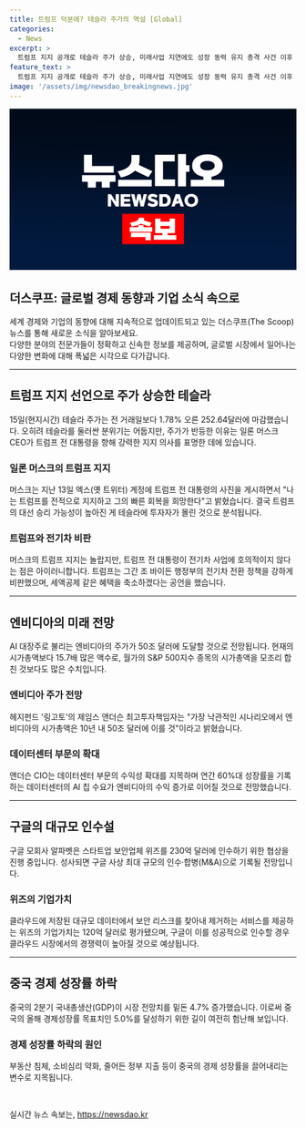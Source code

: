 ```yaml
---
title: 트럼프 덕분에? 테슬라 주가의 역설 [Global]
categories:
  - News
excerpt: >
  트럼프 지지 공개로 테슬라 주가 상승, 미래사업 지연에도 성장 동력 유지 총격 사건 이후 트럼프 지지 표명으로 머스크의 영향력 대두. 트럼프의 당선 가능성이 높아진다면 전기차 시장 충격 우려. 엔비디아는 AI 선두 지키며 10년 후 50조 달러 시가총액 전망. 구글의 가능성 있는 30조원 넘는 빅딜, 클라우드 시장 경쟁력 증대가 기대된다. 중국의 경제성장률이 전망치 밑돌아, 내수 약조 등으로 미래 불투명.  트럼프 지지로 테슬라 주가 상승, 테슬라의 미래사업 공개 연기에도 성장동력 유지 
feature_text: >
  트럼프 지지 공개로 테슬라 주가 상승, 미래사업 지연에도 성장 동력 유지 총격 사건 이후 트럼프 지지 표명으로 머스크의 영향력 대두. 트럼프의 당선 가능성이 높아진다면 전기차 시장 충격 우려. 엔비디아는 AI 선두 지키며 10년 후 50조 달러 시가총액 전망. 구글의 가능성 있는 30조원 넘는 빅딜, 클라우드 시장 경쟁력 증대가 기대된다. 중국의 경제성장률이 전망치 밑돌아, 내수 약조 등으로 미래 불투명.  트럼프 지지로 테슬라 주가 상승, 테슬라의 미래사업 공개 연기에도 성장동력 유지 
image: '/assets/img/newsdao_breakingnews.jpg'
---
```


<p><img src="/assets/img/newsdao_breakingnews.jpg" alt="implanttips 속보" /></p>

<h2 data-ke-size="size26">더스쿠프: 글로벌 경제 동향과 기업 소식 속으로</h2>

<p data-ke-size="size16">
  세계 경제와 기업의 동향에 대해 지속적으로 업데이트되고 있는 더스쿠프(The Scoop) 뉴스를 통해 새로운 소식을 알아보세요. <br>
  다양한 분야의 전문가들이 정확하고 신속한 정보를 제공하며, 글로벌 시장에서 일어나는 다양한 변화에 대해 폭넓은 시각으로 다가갑니다.
</p>

<hr>

<h2 data-ke-size="size26">트럼프 지지 선언으로 주가 상승한 테슬라</h2>

<p data-ke-size="size16">
  15일(현지시간) 테슬라 주가는 전 거래일보다 1.78% 오른 252.64달러에 마감했습니다. 오히려 테슬라를 둘러싼 분위기는 어둡지만, 주가가 반등한 이유는 일론 머스크 CEO가 트럼프 전 대통령을 향해 강력한 지지 의사를 표명한 데에 있습니다.
</p>

<h3>일론 머스크의 트럼프 지지</h3>

<p data-ke-size="size16">
  머스크는 지난 13일 엑스(옛 트위터) 계정에 트럼프 전 대통령의 사진을 게시하면서 "나는 트럼프를 전적으로 지지하고 그의 빠른 회복을 희망한다"고 밝혔습니다.
  결국 트럼프의 대선 승리 가능성이 높아진 게 테슬라에 투자자가 몰린 것으로 분석됩니다.
</p>

<h3>트럼프와 전기차 비판</h3>

<p data-ke-size="size16">
  머스크의 트럼프 지지는 놀랍지만, 트럼프 전 대통령이 전기차 사업에 호의적이지 않다는 점은 아이러니합니다. 트럼프는 그간 조 바이든 행정부의 전기차 전환 정책을 강하게 비판했으며, 세액공제 같은 혜택을 축소하겠다는 공언을 했습니다.
</p>

<hr>

<h2 data-ke-size="size26">엔비디아의 미래 전망</h2>

<p data-ke-size="size16">
  AI 대장주로 불리는 엔비디아의 주가가 50조 달러에 도달할 것으로 전망됩니다. 현재의 시가총액보다 15.7배 많은 액수로, 월가의 S&P 500지수 종목의 시가총액을 모조리 합친 것보다도 많은 수치입니다.
</p>

<h3>엔비디아 주가 전망</h3>

<p data-ke-size="size16">
  헤지펀드 '링고토'의 제임스 앤더슨 최고투자책임자는 "가장 낙관적인 시나리오에서 엔비디아의 시가총액은 10년 내 50조 달러에 이를 것"이라고 밝혔습니다.
</p>

<h3>데이터센터 부문의 확대</h3>

<p data-ke-size="size16">
  앤더슨 CIO는 데이터센터 부문의 수익성 확대를 지목하며 연간 60%대 성장률을 기록하는 데이터센터의 AI 칩 수요가 엔비디아의 수익 증가로 이어질 것으로 전망했습니다.
</p>

<hr>

<h2 data-ke-size="size26">구글의 대규모 인수설</h2>

<p data-ke-size="size16">
  구글 모회사 알파벳은 스타트업 보안업체 위즈를 230억 달러에 인수하기 위한 협상을 진행 중입니다. 성사되면 구글 사상 최대 규모의 인수‧합병(M&A)으로 기록될 전망입니다.
</p>

<h3>위즈의 기업가치</h3>

<p data-ke-size="size16">
  클라우드에 저장된 대규모 데이터에서 보안 리스크를 찾아내 제거하는 서비스를 제공하는 위즈의 기업가치는 120억 달러로 평가됐으며, 구글이 이를 성공적으로 인수할 경우 클라우드 시장에서의 경쟁력이 높아질 것으로 예상됩니다.
</p>

<hr>

<h2 data-ke-size="size26">중국 경제 성장률 하락</h2>

<p data-ke-size="size16">
  중국의 2분기 국내총생산(GDP)이 시장 전망치를 밑돈 4.7% 증가했습니다. 이로써 중국의 올해 경제성장률 목표치인 5.0%를 달성하기 위한 길이 여전히 험난해 보입니다.
</p>

<h3>경제 성장률 하락의 원인</h3>

<p data-ke-size="size16">
  부동산 침체, 소비심리 약화, 줄어든 정부 지출 등이 중국의 경제 성장률을 끌어내리는 변수로 지목됩니다.
</p>

<p data-ke-size="size16">&nbsp;</p>
실시간 뉴스 속보는, <a href="https://newsdao.kr" rel="dofollow">https://newsdao.kr</a>


